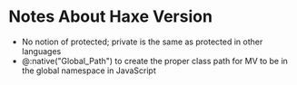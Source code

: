# Notes About Haxe Version

* No notion of protected; private is the same as protected in other languages
* @:native("Global_Path") to create the proper class path for MV to be in the global namespace in JavaScript